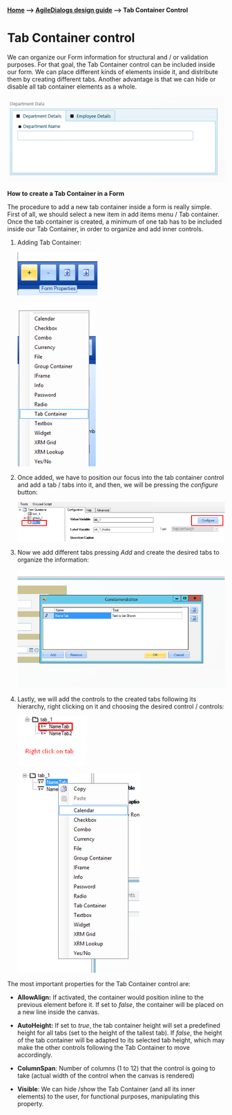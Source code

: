 __[Home](/) --> [AgileDialogs design guide](/guides/AgileDialogs-DesignGuide.md) --> Tab Container Control__

# Tab Container control

We can organize our Form information for structural and / or validation
purposes. For that goal, the Tab Container control can be included inside our
form. We can place different kinds of elements inside it, and distribute them by
creating different tabs. Another advantage is that we can hide or disable all
tab container elements as a whole.

![](../media/AgileDialogsDesignGuide/TabContainerControl_01.png)

**How to create a Tab Container in a Form**

The procedure to add a new tab container inside a form is really simple. First
of all, we should select a new item in add items menu / Tab container. Once the
tab container is created, a minimum of one tab has to be included inside our Tab
Container, in order to organize and add inner controls.

1.  Adding Tab Container:

    ![](../media/AgileDialogsDesignGuide/TabContainerControl_02.png)

    ![](../media/AgileDialogsDesignGuide/TabContainerControl_03.png)

2.  Once added, we have to position our focus into the tab container control and
    add a tab / tabs into it, and then, we will be pressing the *configure*
    button:

    ![](../media/AgileDialogsDesignGuide/TabContainerControl_04.png)

3.  Now we add different tabs pressing *Add* and create the desired tabs to
    organize the information:

    ![](../media/AgileDialogsDesignGuide/TabContainerControl_05.png)

4.  Lastly, we will add the controls to the created tabs following its
    hierarchy, right clicking on it and choosing the desired control / controls:

    ![](../media/AgileDialogsDesignGuide/TabContainerControl_06.png)

    ![](../media/AgileDialogsDesignGuide/TabContainerControl_07.png)

The most important properties for the Tab Container control are:

-   **AllowAlign:** If activated, the container would position inline to the
    previous element before it. If set to *false*, the container will be placed
    on a new line inside the canvas.

-   **AutoHeight:** If set to *true*, the tab container height will set a
    predefined height for all tabs (set to the height of the tallest tab). If
    *false*, the height of the tab container will be adapted to its selected tab
    height, which may make the other controls following the Tab Container to
    move accordingly.

-   **ColumnSpan**: Number of columns (1 to 12) that the control is going to
    take (actual width of the control when the canvas is rendered)

-   **Visible**: We can hide /show the Tab Container (and all its inner
    elements) to the user, for functional purposes, manipulating this property.
